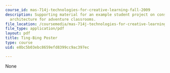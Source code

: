 ```yaml
---
course_id: mas-714j-technologies-for-creative-learning-fall-2009
description: Supporting material for an example student project on constructionist
  architecture for adventure classrooms.
file_location: /coursemedia/mas-714j-technologies-for-creative-learning-fall-2009/e8bc5b03ebc8659efd8399cc9ac397ec_MITMAS_714JF09_proj2_postr.pdf
file_type: application/pdf
layout: pdf
title: Ting-Bing Poster
type: course
uid: e8bc5b03ebc8659efd8399cc9ac397ec

---
```

None